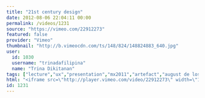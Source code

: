 ```yaml
---
title: "21st century design"
date: 2012-08-06 22:04:11 00:00
permalink: /videos/1231
source: "https://vimeo.com/22912273"
featured: false
provider: "Vimeo"
thumbnail: "http://b.vimeocdn.com/ts/148/824/148824883_640.jpg"
user:
  id: 1030
  username: "trinadafilipina"
  name: "Trina Dikitanan"
tags: ["lecture","ux","presentation","mx2011","artefact","august de los reyes"]
html: "<iframe src=\"http://player.vimeo.com/video/22912273\" width=\"1280\" height=\"720\" frameborder=\"0\" webkitAllowFullScreen mozallowfullscreen allowFullScreen></iframe>"
id: 1231
---
```


